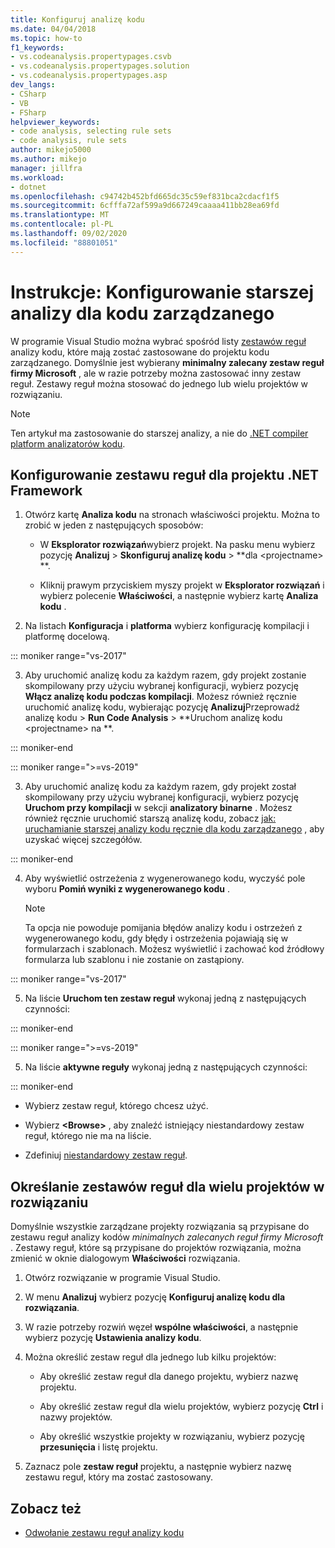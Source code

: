 ```yaml
---
title: Konfiguruj analizę kodu
ms.date: 04/04/2018
ms.topic: how-to
f1_keywords:
- vs.codeanalysis.propertypages.csvb
- vs.codeanalysis.propertypages.solution
- vs.codeanalysis.propertypages.asp
dev_langs:
- CSharp
- VB
- FSharp
helpviewer_keywords:
- code analysis, selecting rule sets
- code analysis, rule sets
author: mikejo5000
ms.author: mikejo
manager: jillfra
ms.workload:
- dotnet
ms.openlocfilehash: c94742b452bfd665dc35c59ef831bca2cdacf1f5
ms.sourcegitcommit: 6cfffa72af599a9d667249caaaa411bb28ea69fd
ms.translationtype: MT
ms.contentlocale: pl-PL
ms.lasthandoff: 09/02/2020
ms.locfileid: "88801051"
---
```

# <a name="how-to-configure-legacy-analysis-for-managed-code"></a>Instrukcje: Konfigurowanie starszej analizy dla kodu zarządzanego

W programie Visual Studio można wybrać spośród listy [zestawów reguł](../code-quality/rule-set-reference.md) analizy kodu, które mają zostać zastosowane do projektu kodu zarządzanego. Domyślnie jest wybierany **minimalny zalecany zestaw reguł firmy Microsoft** , ale w razie potrzeby można zastosować inny zestaw reguł. Zestawy reguł można stosować do jednego lub wielu projektów w rozwiązaniu.

> [!NOTE]
> Ten artykuł ma zastosowanie do starszej analizy, a nie do [.NET compiler platform analizatorów kodu](use-roslyn-analyzers.md).

## <a name="configure-a-rule-set-for-a-net-framework-project"></a>Konfigurowanie zestawu reguł dla projektu .NET Framework

1. Otwórz kartę **Analiza kodu** na stronach właściwości projektu. Można to zrobić w jeden z następujących sposobów:

   - W **Eksplorator rozwiązań**wybierz projekt. Na pasku menu wybierz pozycję **Analizuj**  >  **Skonfiguruj analizę kodu**  >  **dla \<projectname> **.

   - Kliknij prawym przyciskiem myszy projekt w **Eksplorator rozwiązań** i wybierz polecenie **Właściwości**, a następnie wybierz kartę **Analiza kodu** .

2. Na listach **Konfiguracja** i **platforma** wybierz konfigurację kompilacji i platformę docelową.

::: moniker range="vs-2017"

3. Aby uruchomić analizę kodu za każdym razem, gdy projekt zostanie skompilowany przy użyciu wybranej konfiguracji, wybierz pozycję **Włącz analizę kodu podczas kompilacji**. Możesz również ręcznie uruchomić analizę kodu, wybierając pozycję **Analizuj**Przeprowadź analizę kodu  >  **Run Code Analysis**  >  **Uruchom analizę kodu \<projectname> na **.

::: moniker-end

::: moniker range=">=vs-2019"

3. Aby uruchomić analizę kodu za każdym razem, gdy projekt został skompilowany przy użyciu wybranej konfiguracji, wybierz pozycję **Uruchom przy kompilacji** w sekcji **analizatory binarne** . Możesz również ręcznie uruchomić starszą analizę kodu, zobacz [jak: uruchamianie starszej analizy kodu ręcznie dla kodu zarządzanego](how-to-run-legacy-code-analysis-manually-for-managed-code.md) , aby uzyskać więcej szczegółów.

::: moniker-end

4. Aby wyświetlić ostrzeżenia z wygenerowanego kodu, wyczyść pole wyboru **Pomiń wyniki z wygenerowanego kodu** .

    > [!NOTE]
    > Ta opcja nie powoduje pomijania błędów analizy kodu i ostrzeżeń z wygenerowanego kodu, gdy błędy i ostrzeżenia pojawiają się w formularzach i szablonach. Możesz wyświetlić i zachować kod źródłowy formularza lub szablonu i nie zostanie on zastąpiony.

::: moniker range="vs-2017"

5. Na liście **Uruchom ten zestaw reguł** wykonaj jedną z następujących czynności:

::: moniker-end

::: moniker range=">=vs-2019"

5. Na liście **aktywne reguły** wykonaj jedną z następujących czynności:

::: moniker-end

   - Wybierz zestaw reguł, którego chcesz użyć.

   - Wybierz **\<Browse>** , aby znaleźć istniejący niestandardowy zestaw reguł, którego nie ma na liście.

   - Zdefiniuj [niestandardowy zestaw reguł](../code-quality/how-to-create-a-custom-rule-set.md).

## <a name="specify-rule-sets-for-multiple-projects-in-a-solution"></a>Określanie zestawów reguł dla wielu projektów w rozwiązaniu

Domyślnie wszystkie zarządzane projekty rozwiązania są przypisane do zestawu reguł analizy kodów *minimalnych zalecanych reguł firmy Microsoft* . Zestawy reguł, które są przypisane do projektów rozwiązania, można zmienić w oknie dialogowym **Właściwości** rozwiązania.

1. Otwórz rozwiązanie w programie Visual Studio.

2. W menu **Analizuj** wybierz pozycję **Konfiguruj analizę kodu dla rozwiązania**.

3. W razie potrzeby rozwiń węzeł **wspólne właściwości**, a następnie wybierz pozycję **Ustawienia analizy kodu**.

4. Można określić zestaw reguł dla jednego lub kilku projektów:

    - Aby określić zestaw reguł dla danego projektu, wybierz nazwę projektu.

    - Aby określić zestaw reguł dla wielu projektów, wybierz pozycję **Ctrl** i nazwy projektów.

    - Aby określić wszystkie projekty w rozwiązaniu, wybierz pozycję **przesunięcia** i listę projektu.

5. Zaznacz pole **zestaw reguł** projektu, a następnie wybierz nazwę zestawu reguł, który ma zostać zastosowany.

## <a name="see-also"></a>Zobacz też

- [Odwołanie zestawu reguł analizy kodu](../code-quality/rule-set-reference.md)
